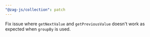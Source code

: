 ```yaml
---
"@zag-js/collection": patch
---
```


Fix issue where `getNextValue` and `getPreviousValue` doesn't work as expected when `groupBy` is used.
